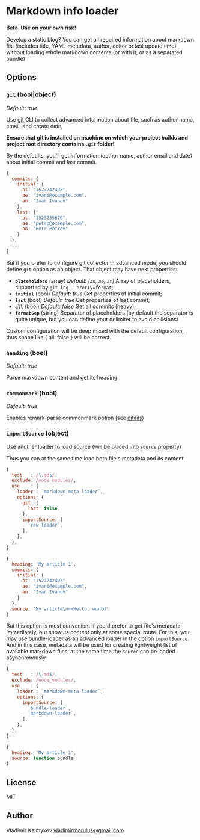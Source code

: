 Markdown info loader
==

**Beta. Use on your own risk!**

Develop a static blog? You can get all required information about markdown file (includes title, YAML metadata, author, editor or last update time) without loading whole markdown contents (or with it, or as a separated bundle)

Options
--

### `git` **(bool|object)**
_Default: true_

Use [git](https://git-scm.com/) CLI to collect advanced information about file, such as author name, email, and create date;

**Ensure that git is installed on machine on which your project builds and project root directory contains `.git` folder!**

By the defaults, you'll get information (author name, author email and date) about initial commit and last commit.

```js
{
  commits: {
    initial: {
      at: "1522742493",
      ae: "ivani@example.com",
      an: "Ivan Ivanov"
    },
    last: {
      at: "1523235676",
      ae: "petrp@example.com",
      an: "Petr Petrov"
    }
  },
  ...
}
```

But if you prefer to configure git collector in advanced mode, you should define `git` option as an object. That object may have next properties:

- **`placeholders`** (array) _Default: [`an`, `ae`, `at`]_ Array of placeholders, supported by `git log --pretty=format`;
- **`initial`** (bool) _Default: true_ Get properties of initial commit;
- **`last`** (bool) _Default: true_ Get properties of last commit;
- **`all`** (bool) _Default: false_ Get all commits (heavy);
- **`formatSep`** (string) Separator of placeholders (by default the separator is quite unique, but you can define your delimiter to avoid collisions)

Custom configuration will be deep mixed with the default configuration, thus shape like { all: false } will be correct.

### `heading` **(bool)**
_Default: true_

Parse markdown content and get its heading

### `commonmark` **(bool)**
_Default: true_

Enables remark-parse commonmark option (see [ditails](https://github.com/remarkjs/remark/tree/master/packages/remark-parse#optionscommonmark))

### `importSource` **(object)**

Use another loader to load source (will be placed into `source` property)

Thus you can at the same time load both file's metadata and its content.


```js
{
  test   : /\.md$/,
  exclude: /node_modules/,
  use    : {
    loader : `markdown-meta-loader`,
    options: {
      git: {
        last: false,
      },
      importSource: [
        `raw-loader`,
      ],
    },
  },
}
```

```js
{
  heading: 'My article 1',
  commits: {
    initial: {
      at: "1522742493",
      ae: "ivani@example.com",
      an: "Ivan Ivanov"
    }
  },
  source: 'My article\n==Hello, world'
}
```

But this option is most convenient if you'd prefer to get file's metadata immediately, but show its content only at some special route. For this, you may use [bundle-loader](https://github.com/webpack-contrib/bundle-loader) as an advanced loader in the option `importSource`. And in this case, metadata will be used for creating lightweight list of available markdown files, at the same time the `source` can be loaded asynchronously.

```js
{
  test   : /\.md$/,
  exclude: /node_modules/,
  use    : {
    loader : `markdown-meta-loader`,
    options: {
      importSource: [
        `bundle-loader`,
        `markdown-loader`,
      ],
    },
  },
}
```

```js
{
  heading: 'My article 1',
  source: function bundle
}
```

License
--

MIT

Author
--

Vladimir Kalmykov <vladimirmorulus@gmail.com>
